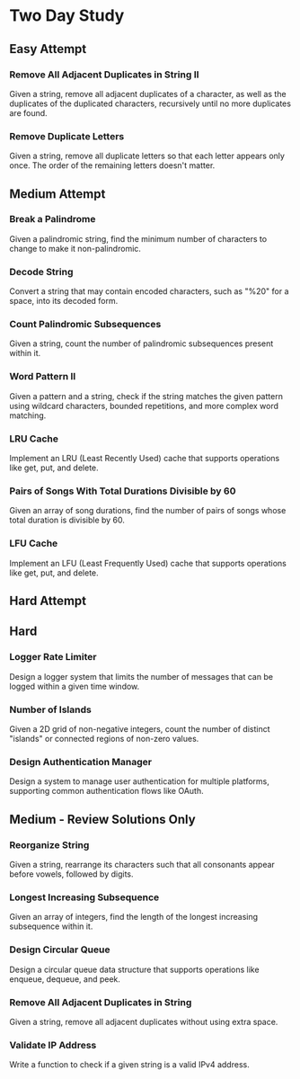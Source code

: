 # Two Day Study


## Easy Attempt
### Remove All Adjacent Duplicates in String II

Given a string, remove all adjacent duplicates of a character, as well as the duplicates of the duplicated characters, recursively until no more duplicates are found.

### Remove Duplicate Letters

Given a string, remove all duplicate letters so that each letter appears only once. The order of the remaining letters doesn't matter.


## Medium Attempt

### Break a Palindrome
Given a palindromic string, find the minimum number of characters to change to make it non-palindromic.

### Decode String
Convert a string that may contain encoded characters, such as "%20" for a space, into its decoded form.

### Count Palindromic Subsequences
Given a string, count the number of palindromic subsequences present within it.

### Word Pattern II
Given a pattern and a string, check if the string matches the given pattern using wildcard characters, bounded repetitions, and more complex word matching.

### LRU Cache
Implement an LRU (Least Recently Used) cache that supports operations like get, put, and delete.

### Pairs of Songs With Total Durations Divisible by 60
Given an array of song durations, find the number of pairs of songs whose total duration is divisible by 60.

### LFU Cache
Implement an LFU (Least Frequently Used) cache that supports operations like get, put, and delete.


## Hard Attempt

## Hard
### Logger Rate Limiter
Design a logger system that limits the number of messages that can be logged within a given time window.

### Number of Islands
Given a 2D grid of non-negative integers, count the number of distinct "islands" or connected regions of non-zero values.

### Design Authentication Manager
Design a system to manage user authentication for multiple platforms, supporting common authentication flows like OAuth.

## Medium - Review Solutions Only
### Reorganize String
Given a string, rearrange its characters such that all consonants appear before vowels, followed by digits.

### Longest Increasing Subsequence
Given an array of integers, find the length of the longest increasing subsequence within it.

### Design Circular Queue
Design a circular queue data structure that supports operations like enqueue, dequeue, and peek.

### Remove All Adjacent Duplicates in String
Given a string, remove all adjacent duplicates without using extra space.

### Validate IP Address
Write a function to check if a given string is a valid IPv4 address.

